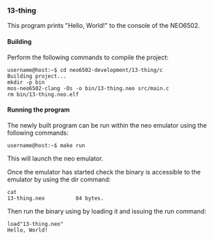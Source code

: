 ### 13-thing

This program prints "Hello, World!" to the console of the NEO6502.

#### Building

Perform the following commands to compile the project:

```
username@host:~$ cd neo6502-development/13-thing/c
Building project...
mkdir -p bin
mos-neo6502-clang -Os -o bin/13-thing.neo src/main.c
rm bin/13-thing.neo.elf
```

#### Running the program

The newly built program can be run within the neo emulator using the following commands:

```
username@host:~$ make run
```

This will launch the neo emulator.

Once the emulator has started check the binary is accessible to the emulator by using the dir command:

```
cat
13-thing.neo          84 bytes.
```

Then run the binary using by loading it and issuing the run command:

```
load"13-thing.neo"
Hello, World!
```

